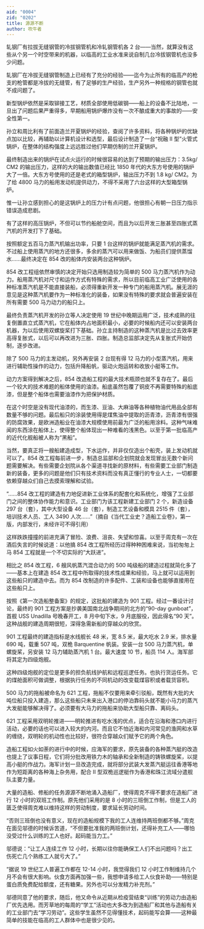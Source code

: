 ```yaml
---
aid: "0004"
zid: "0202"
title: 源源不断
author: 吹牛者
---
```


轧钢厂有拉拔无缝钢管的冷拔钢管机和冷轧钢管机各 2 台——当然，就算没有这些从个另一个时空带来的机器，以临高的工业水准来说自制几台冷拔钢管机也没多少问题。

轧钢厂在冷拔无缝钢管制造上已经有了充分的经验——迄今为止所有的临高产的枪支的枪管都是冷拔的无缝管，有了足够的生产经验，生产另外一种规格的钢管也就不成问题了。

新型锅炉依然是采取铆接工艺，材质全部使用低碳钢——船上的设备不比陆地，一旦出了问题后果严重得多，早期船用锅炉爆炸没有一次不酿成重大的事故的——安全性第一。

孙立和周比利有了前面造兰开夏锅炉的经验，查阅了许多资料，将各种锅炉的优缺点加以比较，再辅助以计算机设计和选型，最后设计制造了一台“祝融 Ⅱ 型”火管式锅炉，在整体的结构强度上远远胜过他们早期仿制的兰开夏锅炉。

最终制造出来的锅炉在试点火运行的时候很容易的达到了预期的输出压力：3.5kg/ CM2 的输出压力，这样的大的输出数值已经比 1850 年代的大东方号使用的锅炉大了一倍。大东方号使用的还是老式的箱型锅炉，输出压力不到 1.8 kg/ CM2。为了给 4800 马力的船用发动机提供动力，不得不采用了六台这样的大型箱型锅炉。

惟一让孙立感到担心的是这锅炉上的压力计有点问题，他很担心有朝一日压力指示错误造成悲剧。

有了这样的高压锅炉，不但可以节约船舱空间，而且为以后开发三胀甚至四胀式蒸汽机的开发打下了基础。

按照额定五百马力蒸汽机输出功率，只要 1 台这样的锅炉就能满足蒸汽机的需求。不过船上使用蒸汽的地方还很多，多余的蒸汽可以用来做饭、为船员们提供蒸馏水……最终决定在 854 改的船体内安装两台这种锅炉。

854 改工程组依然审慎的决定开始只选用制造较为简单的 500 马力蒸汽机作为动力。船用蒸汽机对尺寸和运作方式有特殊的需求，所以目前临高工业广泛使用的各种标准蒸汽机是不能直接装船，必须得重新开发一种专门的船用蒸汽机。展无涯的意见是这种蒸汽机要作为一种标准化的装备，如果没有特殊的要求就会普遍安装在所有需要 500 马力动力的船只上。

最终负责蒸汽机开发的孙立等人决定使用 19 世纪中晚期运用广泛，技术成熟的往复倒置直立式蒸汽机，它在船体内占地面积最小，必要的时候船内还可以安装两台机器，为以后使用双螺旋桨打下基础。孙立主持制造的这种蒸汽机是比过去效率更高得复胀式，以后可以再改进为三胀、四胀。制造总监部决定先从复胀式开始仿制，逐步改进。

除了 500 马力的主发动机，另外再安装 2 台现有得 12 马力的小型蒸汽机，用来进行辅助性操作的动力，包括升降船帆，驱动火炮运转和收放小艇等工作。

动力方案得到解决之后，854 改造船工程的最大技术瓶颈也就不复存在了。最后一个较大的技术难题的船体使用的油漆。船底虽然包覆了铜皮不再需要特殊的船底漆，但是整个船体也需要油漆作为把保护材质。

在这个时空是没有现代油漆的，而生漆、豆油、大麻油等各种植物油代用品全部有数量不够的问题。最后船只的涂装使用得是煤焦油中提取的沥青漆，沥青漆有很强的防腐效果，是欧洲造船业在油漆大规模使用前最为广泛的船用涂料。这种气味难闻的东西涂在船体上，使得整个船体现出一种难看的浅黑色。以至于第一批临高产的近代化舰船被人称为“黑船”。

当然，要真正将一艘船建造成型，下水运作，并非仅仅造出个船壳，装上发动机就可以了。854 改工程每前进一步，制造总监部和企划院就会发现冒出无数个新问题需要解决。有些需要企划院从各个渠道寻找新的原材料，有些需要工业部门制造新的装备，更多的问题是他们只有技术资料而没有真正懂行的专业人士，一切都要依赖穿越众们自己去摸索理解和试验。

“……854 改工程的建造有力地促进新工业体系的配套化和系统化，增强了工业部门之间的整体协作能力和意识。工业部门为该工程新建工业部门 2 个，新造设备 297 台（套），其中大型设备 46 台（套），制造工艺设备和模具 2515 件（套），培训技术人员、工人 3490 人次……”（摘自《当代工业史？造船工业卷》，第一版，内部发行，未经许可不得引用）

这样跌跌撞撞的前进充满了冒险、浪费、沮丧、失望和惊喜。以至于周克有一次在酒后失言的时候说道：以他搞 854 改工程所经历过得种种困难来说，当初匆匆上马 854 工程就是一个不切实际的“大跃进”。

相比之 854 改工程，6 艘风帆蒸汽混合动力的 500 吨级船的建造过程就简化多了——基本上在建造 854 改工程中所取得的技术性成果和经验，马上就可以运用到这些船只的建造中去。而为 854 改制造的许多配件、工装和设备也能够直接用在这些船只上。

按照《第一次造船整备案》的规定，这批船的建造为 901 工程。经过一番设计讨论，最终的 901 工程方案是抄袭美国南北战争期间的北方的“90-day gunboat”，首舰 USS Unadilla 号晚春开工，8 月中旬下水，9 月底服役，因此得名“90 天”。这种战舰的建造周期很短，深得急需新船的穿越众的欣赏。

901 工程最终的建造指标是水线舰长 48 米，宽 8.5 米，最大吃水 2.9 米，排水量 690 吨，载重 507 吨，双桅 Barquentine 帆装。安装一台 500 马力蒸汽机，单螺旋桨，另安装 12 马力辅助蒸汽机 1 台。最大速度 10 节，船员 114 人。海军部将其定为四级炮舰。

这种四级炮舰的定位是更多的担负航线护航和远程巡逻任务。也执行货运任务。它的煤舱面积可做调整，根据执行任务的不同机动的改变载煤容积或者载货容积。

500 马力的拖船被命名为 621 工程，拖船不仅要用来牵引驳船，既然有大批的大吨位船只投入建造，那么这些船只未来出入港口的停泊靠码头就不能小马力的蒸汽大发艇能够解决得了。必须要有大马力的拖船来协助大型船只靠、离码头。

621 工程采用双明轮推进——明轮推进有吃水浅的优点，适合在沿海和港口内进行活动，必要的话也可以进入较大的内河。而且它不怕近海和内河常见的渔网和水草的缠绕，双明轮的机动性也比较好，很符合穿越众们赋予它的两个角色。

造船工程如火如荼的进行中的时候，应海军的要求，原先装备的各种蒸汽艇的改造也提上了议事日程，它们将分批改用铁力木的轴承和全新制造的铸铁螺旋桨，以提高小艇的作战力。海军计划一旦改造完成，就将部分武装大发蒸汽艇运往香港等地作为短距离的各种海上杂务用，配合 Ⅱ 型双桅巡逻艇作为香港和珠江流域分遣舰队主要力量。

大量的造船、修船的任务源源不断地涌入造船厂，使得周克不得不要求在造船厂进行 12 小时的双班工作制。原先他们采用的是 8 小时的三班倒工作制，但是工人的匮乏使得周克难以维持这样的劳动制度，要求延长劳动时间。

“否则三班倒也没有意义，现在的造船规模下我的工人连维持两班倒都不够。”周克在面见邬德的时候诉苦道，“不但要批准我的两班倒计划，还得补充工人——哪怕没受过什么训练的工人也好。起码能当力工。”

邬德说：“让工人连续工作 12 小时，长期以往你能确保工人们不出问题吗？出工伤死亡几个熟练工人就亏大了。”

“据说 19 世纪工人普遍工作都在 12-14 小时，我觉得我们 12 小时工作制维持几个月不会有很大影响。伙食方面再加强一些，我想申请多给工人伙食补助——特别是蛋白质免费配给额度，还有糖果。另外也可以分发精力补充剂。”

邬德同意了他的要求，随后，他又命令从近期从检疫营结束“训练”的劳动力由造船厂优先选用。而芳草地的每周的“学工”活动也大多改为到造船厂和其他与造船有关的工业部门去“学习劳动”。这些学生虽然不见得懂技术，起码能写会算——这种最简单的技能在临高的工人群体中也是很少见的。

